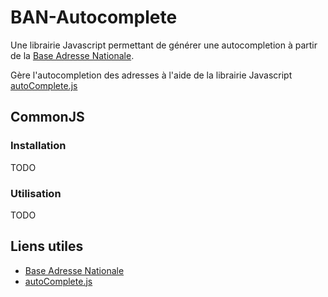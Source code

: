 BAN-Autocomplete
=============

Une librairie Javascript permettant de générer une autocompletion à partir de la [Base Adresse Nationale](https://www.data.gouv.fr/fr/datasets/base-adresse-nationale/).

Gère l'autocompletion des adresses à l'aide de la librairie Javascript [autoComplete.js](https://tarekraafat.github.io/autoComplete.js/#/)

CommonJS
--------
### Installation

TODO

### Utilisation

TODO


Liens utiles
-----------------

* [Base Adresse Nationale](https://www.data.gouv.fr/fr/datasets/base-adresse-nationale/)
* [autoComplete.js](https://tarekraafat.github.io/autoComplete.js/#/)
